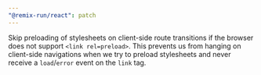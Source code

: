 ```yaml
---
"@remix-run/react": patch
---
```


Skip preloading of stylesheets on client-side route transitions if the browser does not support `<link rel=preload>`.  This prevents us from hanging on client-side navigations when we try to preload stylesheets and never receive a `load`/`error` event on the `link` tag.
